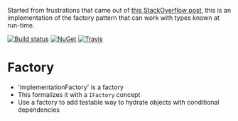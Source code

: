 Started from frustrations that came out of [this StackOverflow post](http://stackoverflow.com/questions/39029344/factory-pattern-with-open-generics), this is an implementation of the factory pattern that can work with types known at run-time.

[![Build status](https://ci.appveyor.com/api/projects/status/26pr0w6y0jw2p3rn/branch/master?svg=true)](https://ci.appveyor.com/project/carusology/invio-extensions-dependencyinjection/branch/master)
[![NuGet](https://img.shields.io/nuget/v/Invio.Extensions.DependencyInjection.svg)](https://www.nuget.org/packages/Invio.Extensions.DependencyInjection/)
[![Travis](https://img.shields.io/travis/invio/Invio.Extensions.DependencyInjection.svg?maxAge=3600&label=travis)](https://travis-ci.org/invio/Invio.Extensions.DependencyInjection)

# Factory

- 'implementationFactory' is a factory
- This formalizes it with a `IFactory` concept
- Use a factory to add testable way to hydrate objects with conditional dependencies

